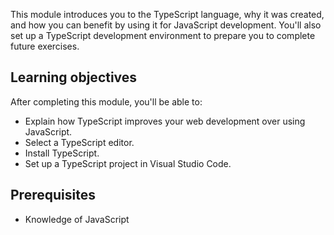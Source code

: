 This module introduces you to the TypeScript language, why it was created, and how you can benefit by using it for JavaScript development. You'll also set up a TypeScript development environment to prepare you to complete future exercises.

## Learning objectives

After completing this module, you'll be able to:

- Explain how TypeScript improves your web development over using JavaScript.
- Select a TypeScript editor.
- Install TypeScript.
- Set up a TypeScript project in Visual Studio Code.

## Prerequisites

- Knowledge of JavaScript
